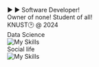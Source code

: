 ▶️ ▶️
Software Developer!<br/>
Owner of none! Student of all!<br/>
KNUST🕑 @ 2024 <br/>
Data Science <br/>
![My Skills](https://skillicons.dev/icons?i=py,git,discord,react,bootstrap,arduino)<br/>
Social life<br/>
![My Skills](https://skillicons.dev/icons?i=twitter,instagram,github)



